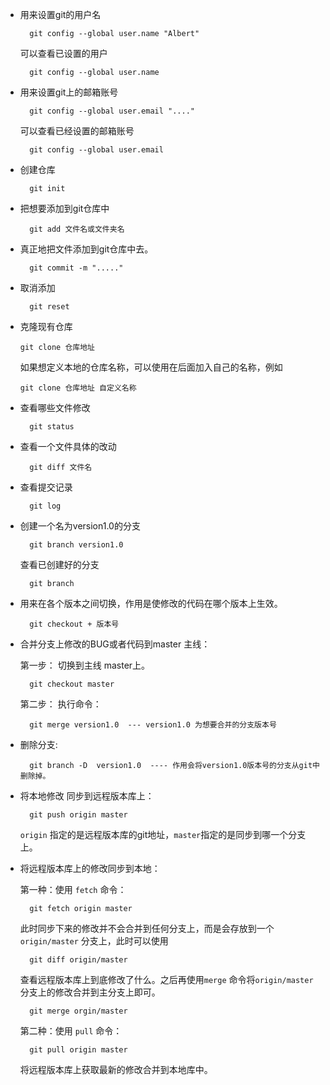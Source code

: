 + 用来设置git的用户名  
        
        git config --global user.name "Albert"   

    可以查看已设置的用户  

        git config --global user.name 

+ 用来设置git上的邮箱账号    

        
        git config --global user.email "...." 

    可以查看已经设置的邮箱账号 

        git config --global user.email 

+ 创建仓库     
        
        git init 

+ 把想要添加到git仓库中 
        
        git add 文件名或文件夹名 

+ 真正地把文件添加到git仓库中去。    
        
        git commit -m "....." 

+ 取消添加     
        
        git reset  

+ 克隆现有仓库 

    ```
    git clone 仓库地址 
    ```

    如果想定义本地的仓库名称，可以使用在后面加入自己的名称，例如
    ```
    git clone 仓库地址 自定义名称
    ```

+ 查看哪些文件修改 
        
        git status  

+ 查看一个文件具体的改动  
    
        git diff 文件名  

+ 查看提交记录   
    
        git log     

+ 创建一个名为version1.0的分支 
    
        git branch version1.0  

    查看已创建好的分支   
        
        git branch  

+ 用来在各个版本之间切换，作用是使修改的代码在哪个版本上生效。  
        
        git checkout + 版本号 

+ 合并分支上修改的BUG或者代码到master 主线： 

    第一步： 切换到主线 master上。 

        git checkout master
    
    第二步： 执行命令： 

        git merge version1.0  --- version1.0 为想要合并的分支版本号

+ 删除分支: 
    
        git branch -D  version1.0  ---- 作用会将version1.0版本号的分支从git中删除掉。

+ 将本地修改 同步到远程版本库上：

        git push origin master
    `origin` 指定的是远程版本库的git地址，`master`指定的是同步到哪一个分支上。

+ 将远程版本库上的修改同步到本地：

    第一种：使用 `fetch` 命令：

        git fetch origin master

    此时同步下来的修改并不会合并到任何分支上，而是会存放到一个`origin/master` 分支上，此时可以使用 

        git diff origin/master

    查看远程版本库上到底修改了什么。之后再使用`merge` 命令将`origin/master`分支上的修改合并到主分支上即可。

        git merge orgin/master

    第二种：使用 `pull` 命令：

        git pull origin master 

    将远程版本库上获取最新的修改合并到本地库中。